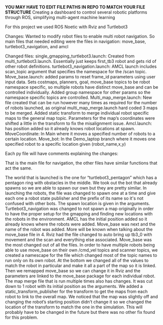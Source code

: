 **YOU MAY HAVE TO EDIT FILE PATHS IN REPO TO MATCH YOUR FILE STRUCTURE**
Creating a dashboard to control several robotic platforms through ROS, simplifying multi-agent machine learning

For this project we used ROS Noetic with Rviz and Turtlebot3

Changes: Wanted to modify robot files to enable multi robot navigation. So main files that needed editing were the files in navigation: move_base, turtlebot3_navigation, and amcl

Changed files: single_gmapping_turtlebot3.launch: Created from multi_turtlebot3.launch. Essentially just keeps first_tb3 robot and gets rid of other robot definitions. turtlebot3_navigation.launch: AMCL launch includes scan_topic argument that specifies the namespace for the /scan topic. Move_base.launch: added params to reset frame_id parameters using user input data. Sets costmaps, planners, goal, move_base topics to be robot namespace specific, so multiple robots have distinct move_base and can be controlled individually. Added group namespace for other params so the namespace specific topics are controlled. Multi_map_merge.launch: New file created that can be run however many times as required for the number of robots launched, as original multi_map_merge.launch hard coded 3 maps to be merged. Added static transform to merge individual robot specific maps to the general map topic. Parameters for the map’s coordinates were shifted a little in the transform to fix the misalignment issue. Amcl.launch: has position added so it already knows robot locations at spawn. MoveCoordinate: In Main where it moves a specified number of robots to a certain location. Move_bot: In the Demo_laptop branch where it moves one specified robot to a specific location given (robot_name,x,y)

Each py file will have comments explaining the changes:

That is the main file for navigation, the other files have similar functions that act the same.

The world that is launched is the one for “turtlebot3_pentagon” which has a pentagon ring with obstacles in the middle. We took out the bot that already spawns so we are able to spawn our own but they are pretty similar. In launching the robots, the file was changed to spawn one at a time and give each one a robot state publisher and the prefix of its name so it's not confused with other bots. The spawn location is given in the arguments. Turtlebot3_navigation was changed to not spawn a map originally in order to have the proper setup for the gmapping and finding new locations with the robots in the environment. AMCL has the initial position added so it already knows where the robots were added. Move_base was next and the name of the robot was added. More will be known when talking about the move_base file in 4. Rviz had the file changed to auto bring up tb3_0 with movement and the scan and everything else associated. Move_base was the most changed out of all the files. In order to have multiple robots being able to use move_base on their own /cmd_vel topics and scanner topics, we created a namescape for the file which changed most of the topic names to run only on its own robot. At the bottom we changed all of the values to match the robot in particular and make it all a part of the map so it is linked. Then we remapped move_base so we can change it in Rviz and the parameters are linked to the move_base package for each individual robot. The map merge file that is run multiple times also has changes. It was cut down to 1 robot with its initial position as the arguments. We added a static_transform_publisher for the transform to get the maps from each robot to link to the overall map. We noticed that the map was slightly off and changing the robot’s starting position didn’t change it so we changed the location of the transform to match the one in the simulation. This will probably have to be changed in the future but there was no other fix found for this problem.
